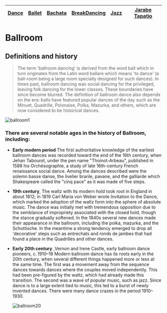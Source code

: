 | [Dance](dance.md)    | [Ballet](ballet.md)   | [Bachata](bachata.md) | [BreakDancing](breakdancing.md) | [Jazz](jazz.md)    | [Jarabe Tapatio](jarabeTapatio.md)  |
| -------- |-------| -----| -------- |-------| -----|

# Ballroom

## Definitions and history
> The term 'ballroom dancing' is derived from the word ball which in turn originates from the Latin word ballare which means 'to dance' (a ball-room being a large room specially designed for such dances). In times past, ballroom dancing was social dancing for the privileged, leaving folk dancing for the lower classes. These boundaries have since become blurred. The definition of ballroom dance also depends on the era: balls have featured popular dances of the day such as the Minuet, Quadrille, Polonaise, Polka, Mazurka, and others, which are now considered to be historical dances.

![ballroom1](https://github.com/user-attachments/assets/b2898b55-7fce-4538-99da-0d77c51c0125)


### There are several notable ages in the history of Ballroom, including:

- **Early modern period** The first authoritative knowledge of the earliest ballroom dances was recorded toward the end of the 16th century, when Jehan Tabourot, under the pen name "Thoinot-Arbeau", published in 1588 his Orchésographie, a study of late 16th-century French renaissance social dance. Among the dances described were the solemn basse danse, the livelier branle, pavane, and the galliarde which Shakespeare called the "cinq pace" as it was made of five steps.

- **19th century**, The waltz with its modern hold took root in England in about 1812; in 1819 Carl Maria von Weber wrote Invitation to the Dance, which marked the adoption of the waltz form into the sphere of absolute music. The dance was initially met with tremendous opposition due to the semblance of impropriety associated with the closed hold, though the stance gradually softened. In the 1840s several new dances made their appearance in the ballroom, including the polka, mazurka, and the Schottische. In the meantime a strong tendency emerged to drop all 'decorative' steps such as entrechats and ronds de jambes that had found a place in the Quadrilles and other dances.

- **Early 20th century** ,Vernon and Irene Castle, early ballroom dance pioneers, c. 1910–18 Modern ballroom dance has its roots early in the 20th century, when several different things happened more or less at the same time. The first was a movement away from the sequence dances towards dances where the couples moved independently. This had been pre-figured by the waltz, which had already made this transition. The second was a wave of popular music, such as jazz. Since dance is to a large extent tied to music, this led to a burst of newly invented dances. There were many dance crazes in the period 1910–1930.

    ![ballroom20](https://github.com/user-attachments/assets/45979cda-fca5-44d3-96ef-9c6a5edec068)
